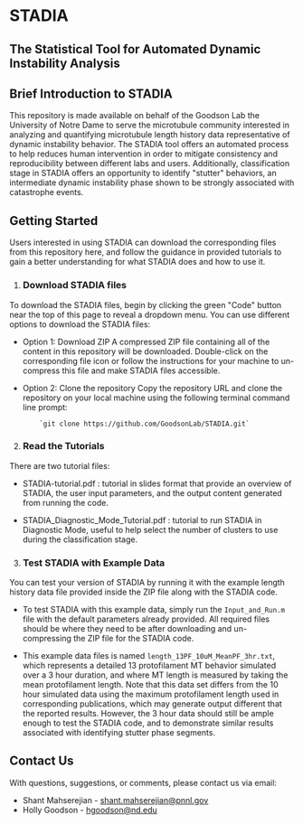 # **STADIA**
## The Statistical Tool for Automated Dynamic Instability Analysis

## Brief Introduction to STADIA
This repository is made available on behalf of the Goodson Lab the University of Notre Dame to serve the microtubule community interested in analyzing and quantifying microtubule length history data representative of dynamic instability behavior. The STADIA tool offers an automated process to help reduces human intervention in order to mitigate consistency and reproducibility between different labs and users. Additionally, classification stage in STADIA offers an opportunity to identify "stutter" behaviors, an intermediate dynamic instability phase shown to be strongly associated with catastrophe events.



## Getting Started
Users interested in using STADIA can download the corresponding files from this repository here, and follow the guidance in provided tutorials to gain a better understanding for what STADIA does and how to use it.


1. ### Download STADIA files
To download the STADIA files, begin by clicking the green "Code" button near the top of this page to reveal a dropdown menu. You can use different options to download the STADIA files:

  - Option 1: Download ZIP
A compressed ZIP file containing all of the content in this repository will be downloaded. Double-click on the corresponding file icon or follow the instructions for your machine to un-compress this file and make STADIA files accessible.

  - Option 2: Clone the repository
Copy the repository URL and clone the repository on your local machine using the following terminal command line prompt:

		 	`git clone https://github.com/GoodsonLab/STADIA.git`


2. ### Read the Tutorials
There are two tutorial files:

  - STADIA-tutorial.pdf : tutorial in slides format that provide an overview of STADIA, the user input parameters, and the output content generated from running the code.

  - STADIA_Diagnostic_Mode_Tutorial.pdf : tutorial to run STADIA in Diagnostic Mode, useful to help select the number of clusters to use during the classification stage. 


3. ### Test STADIA with Example Data

You can test your version of STADIA by running it with the example length history data file provided inside the ZIP file along with the STADIA code. 

  - To test STADIA with this example data, simply run the `Input_and_Run.m` file with the default parameters already provided. All required files should be where they need to be after downloading and un-compressing the ZIP file for the STADIA code.
      
  - This example data files is named `length_13PF_10uM_MeanPF_3hr.txt`, which represents a detailed 13 protofilament MT behavior simulated over a 3 hour duration, and where MT length is measured by taking the mean protofilament length. Note that this data set differs from the 10 hour simulated data using the maximum protofilament length used in corresponding publications, which may generate output different that the reported results. However, the 3 hour data should still be ample enough to test the STADIA code, and to demonstrate similar results associated with identifying stutter phase segments.



## Contact Us
With questions, suggestions, or comments, please contact us via email:
* Shant Mahserejian - shant.mahserejian@pnnl.gov
* Holly Goodson - hgoodson@nd.edu

